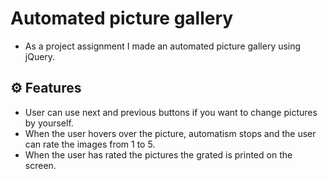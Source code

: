 # Automated picture gallery
* As a project assignment I made an automated picture gallery using jQuery. 

## ⚙️ Features
* User can use next and previous buttons if you want to change pictures by yourself. 
* When the user hovers over the picture, automatism stops and the user can rate the images from 1 to 5.
* When the user has rated the pictures the grated is printed on the screen.


